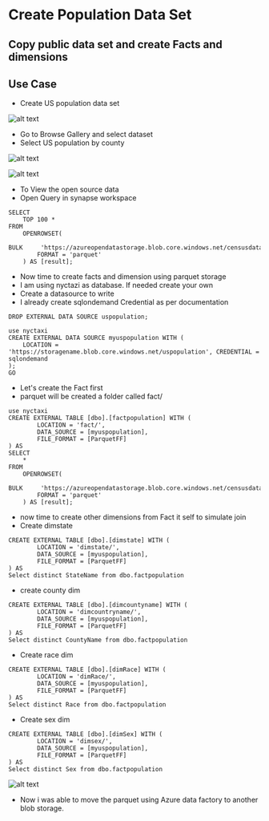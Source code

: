 # Create Population Data Set

## Copy public data set and create Facts and dimensions

## Use Case

- Create US population data set

![alt text](https://github.com/balakreshnan/Samples2021/blob/main/Synapseworkspace/images/synpaseds1.jpg "Service Health")

- Go to Browse Gallery and select dataset
- Select US population by county

![alt text](https://github.com/balakreshnan/Samples2021/blob/main/Synapseworkspace/images/synpaseds2.jpg "Service Health")

![alt text](https://github.com/balakreshnan/Samples2021/blob/main/Synapseworkspace/images/synpaseds3.jpg "Service Health")

- To View the open source data
- Open Query in synapse workspace

```
SELECT
    TOP 100 *
FROM
    OPENROWSET(
        BULK     'https://azureopendatastorage.blob.core.windows.net/censusdatacontainer/release/us_population_county/year=*/*.parquet',
        FORMAT = 'parquet'
    ) AS [result];
```

- Now time to create facts and dimension using parquet storage
- I am using nyctazi as database. If needed create your own
- Create a datasource to write
- I already create sqlondemand Credential as per documentation

```
DROP EXTERNAL DATA SOURCE uspopulation;

use nyctaxi
CREATE EXTERNAL DATA SOURCE myuspopulation WITH (
    LOCATION = 'https://storagename.blob.core.windows.net/uspopulation', CREDENTIAL = sqlondemand
);
GO
```

- Let's create the Fact first
- parquet will be created a folder called fact/

```
use nyctaxi
CREATE EXTERNAL TABLE [dbo].[factpopulation] WITH (
        LOCATION = 'fact/',
        DATA_SOURCE = [myuspopulation],
        FILE_FORMAT = [ParquetFF]
) AS
SELECT
    *
FROM
    OPENROWSET(
        BULK     'https://azureopendatastorage.blob.core.windows.net/censusdatacontainer/release/us_population_county/year=*/*.parquet',
        FORMAT = 'parquet'
    ) AS [result];
```

- now time to create other dimensions from Fact it self to simulate join
- Create dimstate

```
CREATE EXTERNAL TABLE [dbo].[dimstate] WITH (
        LOCATION = 'dimstate/',
        DATA_SOURCE = [myuspopulation],
        FILE_FORMAT = [ParquetFF]
) AS
Select distinct StateName from dbo.factpopulation
```

- create county dim

```
CREATE EXTERNAL TABLE [dbo].[dimcountyname] WITH (
        LOCATION = 'dimcountryname/',
        DATA_SOURCE = [myuspopulation],
        FILE_FORMAT = [ParquetFF]
) AS
Select distinct CountyName from dbo.factpopulation
```

- Create race dim

```
CREATE EXTERNAL TABLE [dbo].[dimRace] WITH (
        LOCATION = 'dimRace/',
        DATA_SOURCE = [myuspopulation],
        FILE_FORMAT = [ParquetFF]
) AS
Select distinct Race from dbo.factpopulation
```

- Create sex dim

```
CREATE EXTERNAL TABLE [dbo].[dimSex] WITH (
        LOCATION = 'dimsex/',
        DATA_SOURCE = [myuspopulation],
        FILE_FORMAT = [ParquetFF]
) AS
Select distinct Sex from dbo.factpopulation
```

![alt text](https://github.com/balakreshnan/Samples2021/blob/main/Synapseworkspace/images/synpaseds4.jpg "Service Health")

- Now i was able to move the parquet using Azure data factory to another blob storage.